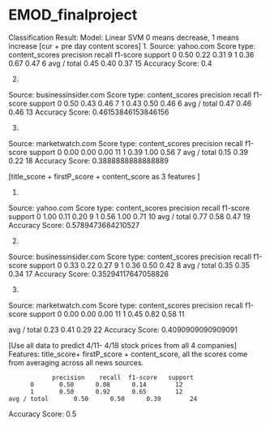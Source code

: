 # EMOD_finalproject

Classification Result:
Model: Linear SVM
0 means decrease, 1 means increase 
[cur + pre day content scores]
1.
Source: yahoo.com
Score type: content_scores
                precision    recall  f1-score   support
          0       0.50      0.22      0.31         9
          1       0.36      0.67      0.47         6
avg / total       0.45      0.40      0.37        15
Accuracy Score: 0.4

2.
Source: businessinsider.com
Score type: content_scores
             precision    recall  f1-score   support
          0       0.50      0.43      0.46         7
          1       0.43      0.50      0.46         6
avg / total       0.47      0.46      0.46        13
Accuracy Score: 0.46153846153846156

3.
Source: marketwatch.com
Score type: content_scores
             precision    recall  f1-score   support
          0       0.00      0.00      0.00        11
          1       0.39      1.00      0.56         7
avg / total       0.15      0.39      0.22        18
Accuracy Score: 0.3888888888888889

[title_score + firstP_score + content_score as 3 features ]

1.
Source: yahoo.com
Score type: content_scores
             precision    recall  f1-score   support
          0       1.00      0.11      0.20         9
          1       0.56      1.00      0.71        10
avg / total       0.77      0.58      0.47        19
Accuracy Score: 0.5789473684210527

2.
Source: businessinsider.com
Score type: content_scores
             precision    recall  f1-score   support
          0       0.33      0.22      0.27         9
          1       0.36      0.50      0.42         8
avg / total       0.35      0.35      0.34        17
Accuracy Score: 0.35294117647058826

3.
Source: marketwatch.com
Score type: content_scores
             precision    recall  f1-score   support
          0       0.00      0.00      0.00        11
          1       0.45      0.82      0.58        11

avg / total       0.23      0.41      0.29        22
Accuracy Score: 0.4090909090909091

[Use all data to predict 4/11- 4/18 stock prices from all 4 companies]
Features: title_score+ firstP_score + content_score, all the scores come from averaging across all news sources.


                precision    recall  f1-score   support
          0       0.50      0.08      0.14        12
          1       0.50      0.92      0.65        12
    avg / total       0.50      0.50      0.39        24
Accuracy Score: 0.5